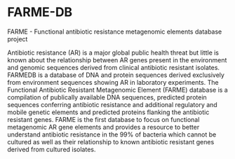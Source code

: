 # FARME-DB
FARME - Functional antibiotic resistance metagenomic elements database project

Antibiotic resistance (AR) is a major global public health threat but little is known about the relationship between AR genes present in the environment and genomic sequences derived from clinical antibiotic resistant isolates. FARMEDB is a database of DNA and protein sequences derived exclusively from environment sequences showing AR in laboratory experiments. The Functional Antibiotic Resistant Metagenomic Element (FARME) database is a compilation of publically available DNA sequences, predicted protein sequences conferring antibiotic resistance and additional regulatory and mobile genetic elements and predicted proteins flanking the antibiotic resistant genes. FARME is the first database to focus on functional metagenomic AR gene elements and provides a resource to better understand antibiotic resistance in the 99% of bacteria which cannot be cultured as well as their relationship to known antibiotic resistant genes derived from cultured isolates.
